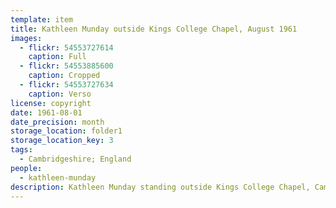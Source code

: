 ```yaml
---
template: item
title: Kathleen Munday outside Kings College Chapel, August 1961
images:
  - flickr: 54553727614
    caption: Full
  - flickr: 54553885600
    caption: Cropped
  - flickr: 54553727634
    caption: Verso
license: copyright
date: 1961-08-01
date_precision: month
storage_location: folder1
storage_location_key: 3
tags:
  - Cambridgeshire; England
people:
  - kathleen-munday
description: Kathleen Munday standing outside Kings College Chapel, Cambridge.
---
```

